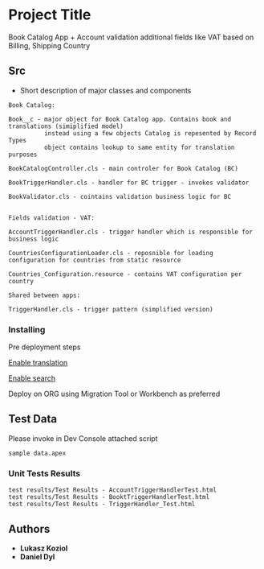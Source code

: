 # Project Title

Book Catalog App + Account validation additional fields like VAT based on Billing, Shipping Country

## Src  
* Short description  of major classes and components

``` 
Book Catalog:

Book__c - major object for Book Catalog app. Contains book and translations (simiplified model) 
          instead using a few objects Catalog is repesented by Record Types
          object contains lookup to same entity for translation purposes

BookCatalogController.cls - main controler for Book Catalog (BC)

BookTriggerHandler.cls - handler for BC trigger - invokes validator

BookValidator.cls - cointains validation business logic for BC


Fields validation - VAT:

AccountTriggerHandler.cls - trigger handler which is responsible for business logic

CountriesConfigurationLoader.cls - reposnible for loading configuration for countries from static resource

Countries_Configuration.resource - contains VAT configuration per country

Shared between apps:

TriggerHandler.cls - trigger pattern (simplified version)
``` 
### Installing

Pre deployment steps

[Enable translation](https://help.salesforce.com/articleView?id=customize_wbench.htm&type=5)

[Enable search](https://help.salesforce.com/articleView?id=search_enhanced_lookup_enable.htm&type=5)

Deploy on ORG using Migration Tool or Workbench as preferred

## Test Data

Please invoke in Dev Console attached script

``` 
sample data.apex 
```

### Unit Tests Results

```
test results/Test Results - AccountTriggerHandlerTest.html
test results/Test Results - BooktTriggerHandlerTest.html
test results/Test Results - TriggerHandler_Test.html
```
## Authors

* **Lukasz Koziol** 
* **Daniel Dyl**




